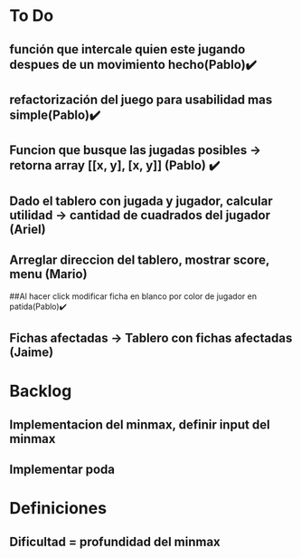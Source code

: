 # To Do
## función que intercale quien este jugando despues de un movimiento hecho(Pablo):heavy_check_mark:
## refactorización del juego para usabilidad mas simple(Pablo):heavy_check_mark:
## Funcion que busque las jugadas posibles -> retorna array [[x, y], [x, y]] (Pablo) :heavy_check_mark:

## Dado el tablero con jugada y jugador, calcular utilidad -> cantidad de cuadrados del jugador (Ariel)

## Arreglar direccion del tablero, mostrar score, menu (Mario)
##Al hacer click modificar ficha en blanco por color de jugador en patida(Pablo):heavy_check_mark:
## Fichas afectadas -> Tablero con fichas afectadas (Jaime)

# Backlog
## Implementacion del minmax, definir input del minmax
## Implementar poda

# Definiciones
## Dificultad = profundidad del minmax
